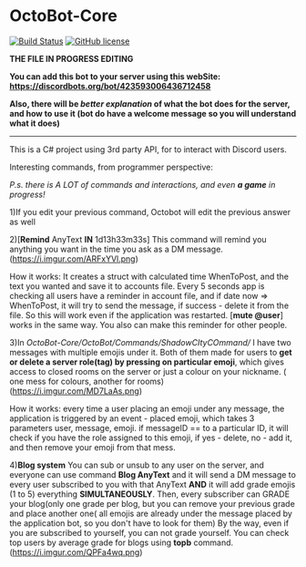 # OctoBot-Core
[![Build Status](https://travis-ci.org/petrspelos/Community-Discord-BOT.svg?branch=master)](https://travis-ci.org/mylorik/OctoBot-Core)
[![GitHub license](https://img.shields.io/badge/license-MIT-blue.svg)](https://github.com/mylorik/OctoBot-Core/blob/master/LICENSE)


**THE FILE IN PROGRESS EDITING**

**You can add this bot to your server using this webSite: https://discordbots.org/bot/423593006436712458**

**Also, there will be _better explanation_ of what the bot does for the server, and how to use it (bot do have a welcome message so you will understand what it does)**



-------------------------------------------------------------------------------------------------------------------


This is a C# project using 3rd party API, for to interact with Discord users. 

Interesting commands, from programmer perspective:

*P.s. there is A LOT of commands and interactions, and even **a game** in progress!*

1)If you edit your previous command, Octobot will edit the previous answer as well

2)[**Remind** AnyText **IN** 1d13h33m33s] This command will remind you anything you want in the time you ask as a DM message. (https://i.imgur.com/ARFxYVl.png)

How it works: It creates a struct with calculated time WhenToPost, and the text you wanted and save it to accounts file. Every 5 seconds app is checking all users have a reminder in account file, and if date now => WhenToPost, it will try to send the message, if success - delete it from the file. So this will work even if the application was restarted. [**mute @user**] works in the same way. You also can make this reminder for other people.

3)In *OctoBot-Core/OctoBot/Commands/ShadowCItyCOmmand/* I have two messages with multiple emojis under it. Both of them made for users to **get or delete a server role(tag) by pressing on particular emoji**, which gives access to closed rooms on the server or just a colour on your nickname. ( one mess for colours, another for rooms) (https://i.imgur.com/MD7LaAs.png)

How it works: every time a user placing an emoji under any message, the application is triggered by an event - placed emoji, which takes 3 parameters user, message, emoji. if messageID == to a particular ID, it will check if you have the role assigned to this emoji, if yes - delete, no - add it, and then remove your emoji from that mess. 

4)**Blog system** You can sub or unsub to any user on the server, and everyone can use command **Blog AnyText** and it will send a DM message to every user subscribed to you with that AnyText **AND** it will add grade emojis (1 to 5) everything **SIMULTANEOUSLY**. Then, every subscriber can GRADE your blog(only one grade per blog, but you can remove your previous grade and place another one( all emojis are already under the message placed by the application bot, so you don't have to look for them) By the way, even if you are subscribed to yourself, you can not grade yourself. You can check top users by average grade for blogs using **topb** command. (https://i.imgur.com/QPFa4wq.png)
